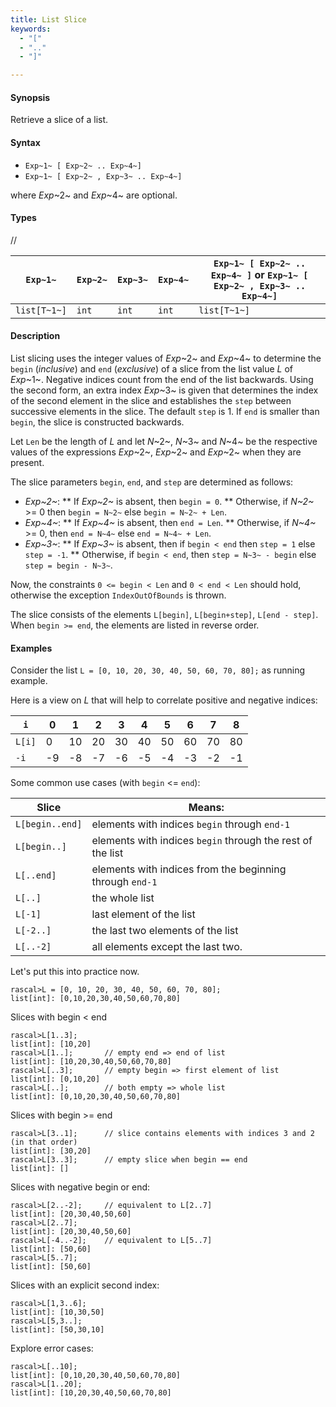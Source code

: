 ```yaml
---
title: List Slice
keywords:
  - "["
  - ".."
  - "]"

---
```


#### Synopsis

Retrieve a slice of a list.

#### Syntax

*  `Exp~1~ [ Exp~2~ .. Exp~4~]`
*  `Exp~1~ [ Exp~2~ , Exp~3~ .. Exp~4~]`

where _Exp_~2~ and _Exp_~4~ are optional.

#### Types

//

| `Exp~1~`     | `Exp~2~` |  `Exp~3~`  | `Exp~4~` | `Exp~1~ [ Exp~2~ .. Exp~4~ ]`   or  `Exp~1~ [ Exp~2~ , Exp~3~ .. Exp~4~]`  |
| --- | --- | --- | --- | --- |
| `list[T~1~]` | `int`     | `int`       | `int`     |  `list[T~1~]`                                                                 |

#### Description

List slicing uses the integer values of _Exp_~2~ and _Exp_~4~ to determine the `begin` (*inclusive*) and `end` (*exclusive*)
of a slice from the list value _L_ of _Exp_~1~. Negative indices count from the end of the list backwards.
Using the second form, an extra index _Exp_~3~ is given that determines the
index of the second element in the slice and establishes the `step` between
successive elements in the slice. The default `step` is 1.
If `end` is smaller than `begin`, the slice is constructed backwards.

Let `Len` be the length of _L_ and let _N_~2~, _N_~3~ and _N_~4~ be the respective values of the expressions
 _Exp_~2~, _Exp_~2~ and _Exp_~2~ when they are present.

The slice parameters `begin`, `end`, and `step` are determined as follows:

*  _Exp~2~_:
**  If _Exp~2~_ is absent, then `begin = 0`.
**  Otherwise, if _N~2~_ >= 0 then `begin = N~2~` else `begin = N~2~ + Len`. 
*  _Exp~4~_:
**  If _Exp~4~_ is absent, then `end = Len`.
**  Otherwise, if _N~4~_ >= 0, then `end = N~4~` else `end = N~4~ + Len`.
*  _Exp~3~_:
**  If _Exp~3~_ is absent, then if `begin < end` then `step = 1` else `step = -1`.
**  Otherwise, if `begin < end`, then `step = N~3~ - begin` else `step = begin - N~3~`.

Now, the constraints `0 <= begin < Len` and `0 < end < Len` should hold,
otherwise the exception `IndexOutOfBounds` is thrown.

The slice consists of the elements `L[begin]`, `L[begin+step]`, `L[end - step]`.
When `begin >= end`, the elements are listed in reverse order.

#### Examples

Consider the list `L = [0, 10, 20, 30, 40, 50, 60, 70, 80];` as running example.

Here is a view on _L_ that will help to correlate positive and negative indices:

|`i`        | 0 | 1 | 2 | 3 | 4 | 5 | 6 | 7 | 8  |
| --- | --- | --- | --- | --- | --- | --- | --- | --- | --- |
|`L[i]`     | 0 | 10| 20| 30| 40| 50| 60| 70|80  |
|`-i`       | -9| -8| -7| -6| -5| -4| -3| -2| -1 |

Some common use cases (with `begin` <= `end`):

| Slice           | Means:                                                      |
| --- | --- |
| `L[begin..end]` | elements with indices `begin` through `end-1`               |
| `L[begin..]`    | elements with indices `begin` through the rest of the list  |
| `L[..end]`      | elements with indices from the beginning through `end-1`    |
| `L[..]`         | the whole list                                              |
| `L[-1]`         | last element of the list                                    |
| `L[-2..]`       | the last two elements of the list                           |
| `L[..-2]`       | all elements except the last two.                           |

Let's put this into practice now.

```rascal-shell ,error
rascal>L = [0, 10, 20, 30, 40, 50, 60, 70, 80];
list[int]: [0,10,20,30,40,50,60,70,80]
```
Slices with begin < end

```rascal-shell ,continue,error
rascal>L[1..3];
list[int]: [10,20]
rascal>L[1..];       // empty end => end of list
list[int]: [10,20,30,40,50,60,70,80]
rascal>L[..3];       // empty begin => first element of list
list[int]: [0,10,20]
rascal>L[..];        // both empty => whole list
list[int]: [0,10,20,30,40,50,60,70,80]
```
Slices with  begin >= end

```rascal-shell ,continue,error
rascal>L[3..1];      // slice contains elements with indices 3 and 2 (in that order)
list[int]: [30,20]
rascal>L[3..3];      // empty slice when begin == end
list[int]: []
```
Slices with negative begin or end:

```rascal-shell ,continue,error
rascal>L[2..-2];     // equivalent to L[2..7]
list[int]: [20,30,40,50,60]
rascal>L[2..7];
list[int]: [20,30,40,50,60]
rascal>L[-4..-2];    // equivalent to L[5..7]
list[int]: [50,60]
rascal>L[5..7];
list[int]: [50,60]
```
Slices with an explicit second index:

```rascal-shell ,continue,error
rascal>L[1,3..6];
list[int]: [10,30,50]
rascal>L[5,3..];
list[int]: [50,30,10]
```
Explore error cases:

```rascal-shell ,continue,error
rascal>L[..10];
list[int]: [0,10,20,30,40,50,60,70,80]
rascal>L[1..20];
list[int]: [10,20,30,40,50,60,70,80]
```

